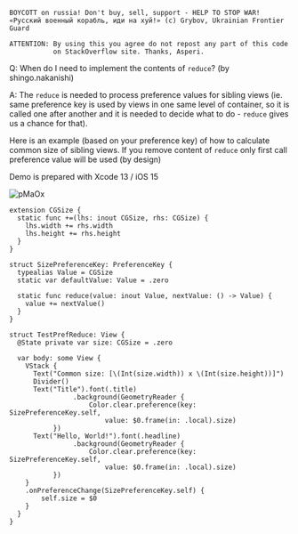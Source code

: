 ```
BOYCOTT on russia! Don't buy, sell, support - HELP TO STOP WAR!
«Русский военный корабль, иди на хуй!» (c) Grybov, Ukrainian Frontier Guard

ATTENTION: By using this you agree do not repost any part of this code
           on StackOverflow site. Thanks, Asperi.
```

Q: When do I need to implement the contents of `reduce`? (by shingo.nakanishi)

A: The `reduce` is needed to process preference values for sibling views (ie. same preference key is used by views in one same level of container, so it is called one after another and it is needed to decide what to do - `reduce` gives us a chance for that).

Here is an example (based on your preference key) of how to calculate common size of sibling views. If you remove content of `reduce` only first call preference value will be used (by design)

Demo is prepared with Xcode 13 / iOS 15

![pMaOx](https://user-images.githubusercontent.com/62171579/173037172-519d5cea-aca9-44c7-9a2a-ab4814ed10cb.png)

```
extension CGSize {
  static func +=(lhs: inout CGSize, rhs: CGSize) {
    lhs.width += rhs.width
    lhs.height += rhs.height
  }
}

struct SizePreferenceKey: PreferenceKey {
  typealias Value = CGSize
  static var defaultValue: Value = .zero

  static func reduce(value: inout Value, nextValue: () -> Value) {
    value += nextValue()
  }
}

struct TestPrefReduce: View {
  @State private var size: CGSize = .zero

  var body: some View {
    VStack {
      Text("Common size: [\(Int(size.width)) x \(Int(size.height))]")
      Divider()
      Text("Title").font(.title)
                .background(GeometryReader {
                    Color.clear.preference(key: SizePreferenceKey.self,
                        value: $0.frame(in: .local).size)
           })
      Text("Hello, World!").font(.headline)
                .background(GeometryReader {
                    Color.clear.preference(key: SizePreferenceKey.self,
                        value: $0.frame(in: .local).size)
           })
    }
    .onPreferenceChange(SizePreferenceKey.self) {
        self.size = $0
    }
  }
}
```

